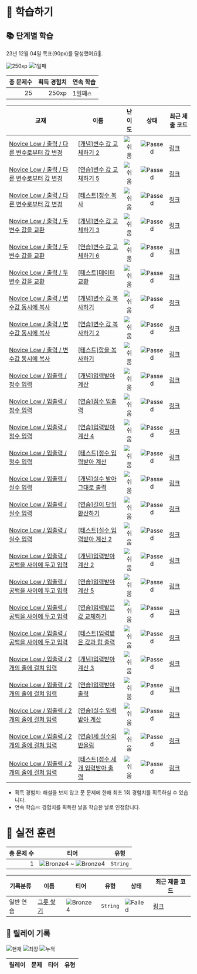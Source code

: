 # 📖 학습하기

## 📚 단계별 학습
23년 12월 04일 목표(90px)를 달성했어요🥳.

![250xp](https://img.shields.io/badge/EXP-250xp-%235cb85c.svg?for-the-badge)
![1일째](https://img.shields.io/badge/연속학습-1일째-%23E34F26.svg?for-the-badge)

|총 문제수|획득 경험치|연속 학습|
|---:|---:|---|
25|250xp|1일째🔥|

|교재|이름|난이도|상태|최근 제출 코드|
|---|---|:---:|:---:|---|
|[Novice Low / 출력 / 다른 변수로부터 값 변경](https://www.codetree.ai/missions?missionId=4)|[[개념]변수 값 교체하기 2](https://www.codetree.ai/missions/4/problems/replacing-variable-values-2)|![쉬움][easy]|![Passed][passed]|[링크](https://github.com/jonathan0620/codetree-TILs/blob/main/231204/%EB%B3%80%EC%88%98%20%EA%B0%92%20%EA%B5%90%EC%B2%B4%ED%95%98%EA%B8%B0%202/replacing-variable-values-2.java)|
|[Novice Low / 출력 / 다른 변수로부터 값 변경](https://www.codetree.ai/missions?missionId=4)|[[연습]변수 값 교체하기 5](https://www.codetree.ai/missions/4/problems/replacing-variable-values-5)|![쉬움][easy]|![Passed][passed]|[링크](https://github.com/jonathan0620/codetree-TILs/blob/main/231204/%EB%B3%80%EC%88%98%20%EA%B0%92%20%EA%B5%90%EC%B2%B4%ED%95%98%EA%B8%B0%205/replacing-variable-values-5.java)|
|[Novice Low / 출력 / 다른 변수로부터 값 변경](https://www.codetree.ai/missions?missionId=4)|[[테스트]정수 복사](https://www.codetree.ai/missions/4/problems/copy-integer)|![쉬움][easy]|![Passed][passed]|[링크](https://github.com/jonathan0620/codetree-TILs/blob/main/231204/%EC%A0%95%EC%88%98%20%EB%B3%B5%EC%82%AC/copy-integer.java)|
|[Novice Low / 출력 / 두 변수 값을 교환](https://www.codetree.ai/missions?missionId=4)|[[개념]변수 값 교체하기 3](https://www.codetree.ai/missions/4/problems/replacing-variable-values-3)|![쉬움][easy]|![Passed][passed]|[링크](https://github.com/jonathan0620/codetree-TILs/blob/main/231204/%EB%B3%80%EC%88%98%20%EA%B0%92%20%EA%B5%90%EC%B2%B4%ED%95%98%EA%B8%B0%203/replacing-variable-values-3.java)|
|[Novice Low / 출력 / 두 변수 값을 교환](https://www.codetree.ai/missions?missionId=4)|[[연습]변수 값 교체하기 6](https://www.codetree.ai/missions/4/problems/replacing-variable-values-6)|![쉬움][easy]|![Passed][passed]|[링크](https://github.com/jonathan0620/codetree-TILs/blob/main/231204/%EB%B3%80%EC%88%98%20%EA%B0%92%20%EA%B5%90%EC%B2%B4%ED%95%98%EA%B8%B0%206/replacing-variable-values-6.java)|
|[Novice Low / 출력 / 두 변수 값을 교환](https://www.codetree.ai/missions?missionId=4)|[[테스트]데이터 교환](https://www.codetree.ai/missions/4/problems/exchange-data)|![쉬움][easy]|![Passed][passed]|[링크](https://github.com/jonathan0620/codetree-TILs/blob/main/231204/%EB%8D%B0%EC%9D%B4%ED%84%B0%20%EA%B5%90%ED%99%98/exchange-data.java)|
|[Novice Low / 출력 / 변수값 동시에 복사](https://www.codetree.ai/missions?missionId=4)|[[개념]변수 값 복사하기](https://www.codetree.ai/missions/4/problems/copying-variable-values)|![쉬움][easy]|![Passed][passed]|[링크](https://github.com/jonathan0620/codetree-TILs/blob/main/231204/%EB%B3%80%EC%88%98%20%EA%B0%92%20%EB%B3%B5%EC%82%AC%ED%95%98%EA%B8%B0/copying-variable-values.java)|
|[Novice Low / 출력 / 변수값 동시에 복사](https://www.codetree.ai/missions?missionId=4)|[[연습]변수 값 복사하기 2](https://www.codetree.ai/missions/4/problems/copying-variable-values-2)|![쉬움][easy]|![Passed][passed]|[링크](https://github.com/jonathan0620/codetree-TILs/blob/main/231204/%EB%B3%80%EC%88%98%20%EA%B0%92%20%EB%B3%B5%EC%82%AC%ED%95%98%EA%B8%B0%202/copying-variable-values-2.java)|
|[Novice Low / 출력 / 변수값 동시에 복사](https://www.codetree.ai/missions?missionId=4)|[[테스트]합을 복사하기](https://www.codetree.ai/missions/4/problems/copy-the-sum)|![쉬움][easy]|![Passed][passed]|[링크](https://github.com/jonathan0620/codetree-TILs/blob/main/231204/%ED%95%A9%EC%9D%84%20%EB%B3%B5%EC%82%AC%ED%95%98%EA%B8%B0/copy-the-sum.java)|
|[Novice Low / 입출력 / 정수 입력](https://www.codetree.ai/missions?missionId=4)|[[개념]입력받아 계산](https://www.codetree.ai/missions/4/problems/input-calculate)|![쉬움][easy]|![Passed][passed]|[링크](https://github.com/jonathan0620/codetree-TILs/blob/main/231204/%EC%9E%85%EB%A0%A5%EB%B0%9B%EC%95%84%20%EA%B3%84%EC%82%B0/input-calculate.java)|
|[Novice Low / 입출력 / 정수 입력](https://www.codetree.ai/missions?missionId=4)|[[연습]점수 입출력](https://www.codetree.ai/missions/4/problems/enter-int-and-print-score)|![쉬움][easy]|![Passed][passed]|[링크](https://github.com/jonathan0620/codetree-TILs/blob/main/231204/%EC%A0%90%EC%88%98%20%EC%9E%85%EC%B6%9C%EB%A0%A5/enter-int-and-print-score.java)|
|[Novice Low / 입출력 / 정수 입력](https://www.codetree.ai/missions?missionId=4)|[[연습]입력받아 계산 4](https://www.codetree.ai/missions/4/problems/input-calculate-4)|![쉬움][easy]|![Passed][passed]|[링크](https://github.com/jonathan0620/codetree-TILs/blob/main/231204/%EC%9E%85%EB%A0%A5%EB%B0%9B%EC%95%84%20%EA%B3%84%EC%82%B0%204/input-calculate-4.java)|
|[Novice Low / 입출력 / 정수 입력](https://www.codetree.ai/missions?missionId=4)|[[테스트]정수 입력받아 계산](https://www.codetree.ai/missions/4/problems/calculation-by-inputting-an-integer)|![쉬움][easy]|![Passed][passed]|[링크](https://github.com/jonathan0620/codetree-TILs/blob/main/231204/%EC%A0%95%EC%88%98%20%EC%9E%85%EB%A0%A5%EB%B0%9B%EC%95%84%20%EA%B3%84%EC%82%B0/calculation-by-inputting-an-integer.java)|
|[Novice Low / 입출력 / 실수 입력](https://www.codetree.ai/missions?missionId=4)|[[개념]실수 받아 그대로 출력](https://www.codetree.ai/missions/4/problems/enter-real-value-and-print)|![쉬움][easy]|![Passed][passed]|[링크](https://github.com/jonathan0620/codetree-TILs/blob/main/231204/%EC%8B%A4%EC%88%98%20%EB%B0%9B%EC%95%84%20%EA%B7%B8%EB%8C%80%EB%A1%9C%20%EC%B6%9C%EB%A0%A5/enter-real-value-and-print.java)|
|[Novice Low / 입출력 / 실수 입력](https://www.codetree.ai/missions?missionId=4)|[[연습]길이 단위 환산하기](https://www.codetree.ai/missions/4/problems/convert-length-units)|![쉬움][easy]|![Passed][passed]|[링크](https://github.com/jonathan0620/codetree-TILs/blob/main/231204/%EA%B8%B8%EC%9D%B4%20%EB%8B%A8%EC%9C%84%20%ED%99%98%EC%82%B0%ED%95%98%EA%B8%B0/convert-length-units.java)|
|[Novice Low / 입출력 / 실수 입력](https://www.codetree.ai/missions?missionId=4)|[[테스트]실수 입력받아 계산 2](https://www.codetree.ai/missions/4/problems/calculation-by-inputting-a-real-number-2)|![쉬움][easy]|![Passed][passed]|[링크](https://github.com/jonathan0620/codetree-TILs/blob/main/231204/%EC%8B%A4%EC%88%98%20%EC%9E%85%EB%A0%A5%EB%B0%9B%EC%95%84%20%EA%B3%84%EC%82%B0%202/calculation-by-inputting-a-real-number-2.java)|
|[Novice Low / 입출력 / 공백을 사이에 두고 입력](https://www.codetree.ai/missions?missionId=4)|[[개념]입력받아 계산 2](https://www.codetree.ai/missions/4/problems/input-calculate-2)|![쉬움][easy]|![Passed][passed]|[링크](https://github.com/jonathan0620/codetree-TILs/blob/main/231204/%EC%9E%85%EB%A0%A5%EB%B0%9B%EC%95%84%20%EA%B3%84%EC%82%B0%202/input-calculate-2.java)|
|[Novice Low / 입출력 / 공백을 사이에 두고 입력](https://www.codetree.ai/missions?missionId=4)|[[연습]입력받아 계산 5](https://www.codetree.ai/missions/4/problems/input-calculate-5)|![쉬움][easy]|![Passed][passed]|[링크](https://github.com/jonathan0620/codetree-TILs/blob/main/231204/%EC%9E%85%EB%A0%A5%EB%B0%9B%EC%95%84%20%EA%B3%84%EC%82%B0%205/input-calculate-5.java)|
|[Novice Low / 입출력 / 공백을 사이에 두고 입력](https://www.codetree.ai/missions?missionId=4)|[[연습]입력받은 값 교체하기](https://www.codetree.ai/missions/4/problems/changing-inputs)|![쉬움][easy]|![Passed][passed]|[링크](https://github.com/jonathan0620/codetree-TILs/blob/main/231204/%EC%9E%85%EB%A0%A5%EB%B0%9B%EC%9D%80%20%EA%B0%92%20%EA%B5%90%EC%B2%B4%ED%95%98%EA%B8%B0/changing-inputs.java)|
|[Novice Low / 입출력 / 공백을 사이에 두고 입력](https://www.codetree.ai/missions?missionId=4)|[[테스트]입력받은 값과 합 출력](https://www.codetree.ai/missions/4/problems/output-of-value-and-sum)|![쉬움][easy]|![Passed][passed]|[링크](https://github.com/jonathan0620/codetree-TILs/blob/main/231204/%EC%9E%85%EB%A0%A5%EB%B0%9B%EC%9D%80%20%EA%B0%92%EA%B3%BC%20%ED%95%A9%20%EC%B6%9C%EB%A0%A5/output-of-value-and-sum.java)|
|[Novice Low / 입출력 / 2개의 줄에 걸쳐 입력](https://www.codetree.ai/missions?missionId=4)|[[개념]입력받아 계산 3](https://www.codetree.ai/missions/4/problems/input-calculate-3)|![쉬움][easy]|![Passed][passed]|[링크](https://github.com/jonathan0620/codetree-TILs/blob/main/231204/%EC%9E%85%EB%A0%A5%EB%B0%9B%EC%95%84%20%EA%B3%84%EC%82%B0%203/input-calculate-3.java)|
|[Novice Low / 입출력 / 2개의 줄에 걸쳐 입력](https://www.codetree.ai/missions?missionId=4)|[[연습]입력받아 출력](https://www.codetree.ai/missions/4/problems/input-and-output)|![쉬움][easy]|![Passed][passed]|[링크](https://github.com/jonathan0620/codetree-TILs/blob/main/231204/%EC%9E%85%EB%A0%A5%EB%B0%9B%EC%95%84%20%EC%B6%9C%EB%A0%A5/input-and-output.java)|
|[Novice Low / 입출력 / 2개의 줄에 걸쳐 입력](https://www.codetree.ai/missions?missionId=4)|[[연습]실수 입력받아 계산](https://www.codetree.ai/missions/4/problems/calculation-by-inputting-a-real-number)|![쉬움][easy]|![Passed][passed]|[링크](https://github.com/jonathan0620/codetree-TILs/blob/main/231204/%EC%8B%A4%EC%88%98%20%EC%9E%85%EB%A0%A5%EB%B0%9B%EC%95%84%20%EA%B3%84%EC%82%B0/calculation-by-inputting-a-real-number.java)|
|[Novice Low / 입출력 / 2개의 줄에 걸쳐 입력](https://www.codetree.ai/missions?missionId=4)|[[연습]세 실수의 반올림](https://www.codetree.ai/missions/4/problems/rounding-of-three-actual-numbers)|![쉬움][easy]|![Passed][passed]|[링크](https://github.com/jonathan0620/codetree-TILs/blob/main/231204/%EC%84%B8%20%EC%8B%A4%EC%88%98%EC%9D%98%20%EB%B0%98%EC%98%AC%EB%A6%BC/rounding-of-three-actual-numbers.java)|
|[Novice Low / 입출력 / 2개의 줄에 걸쳐 입력](https://www.codetree.ai/missions?missionId=4)|[[테스트]정수 세 개 입력받아 출력](https://www.codetree.ai/missions/4/problems/take-three-integers-and-output)|![쉬움][easy]|![Passed][passed]|[링크](https://github.com/jonathan0620/codetree-TILs/blob/main/231204/%EC%A0%95%EC%88%98%20%EC%84%B8%20%EA%B0%9C%20%EC%9E%85%EB%A0%A5%EB%B0%9B%EC%95%84%20%EC%B6%9C%EB%A0%A5/take-three-integers-and-output.java)|


* 획득 경험치: 해설을 보지 않고 푼 문제에 한해 최초 1회 경험치를 획득하실 수 있습니다.
* 연속 학습:fire:: 경험치를 획득한 날을 학습한 날로 인정합니다.


# 🥇 실전 훈련
|총 문제 수|티어|유형|
|---:|---|---|
|1|![Bronze4][b4] ~ ![Bronze4][b4]|`String`|

|기록분류|이름|티어|유형|상태|최근 제출 코드|
|---|---|---|---|---|---|
|일반 연습|[그릇 쌓기](https://www.codetree.ai/training-field/search/problems/dishes)|![Bronze4][b4]|`String`|![Failed][failed]|[링크](https://github.com/jonathan0620/codetree-TILs/blob/main/231204/%EA%B7%B8%EB%A6%87%20%EC%8C%93%EA%B8%B0/dishes.java)|


## 🏃 릴레이 기록
![현재](https://img.shields.io/badge/현재_릴레이-0-%235cb85c.svg?for-the-badge)
![최장](https://img.shields.io/badge/최장_릴레이-0-%23E34F26.svg?for-the-badge)
![누적](https://img.shields.io/badge/누적_릴레이-0-%2300599C.svg?for-the-badge)

|릴레이|문제|티어|유형|
|---|---|---|---|










[b5]: https://img.shields.io/badge/Bronze_5-%235D3E31.svg
[b4]: https://img.shields.io/badge/Bronze_4-%235D3E31.svg
[b3]: https://img.shields.io/badge/Bronze_3-%235D3E31.svg
[b2]: https://img.shields.io/badge/Bronze_2-%235D3E31.svg
[b1]: https://img.shields.io/badge/Bronze_1-%235D3E31.svg
[s5]: https://img.shields.io/badge/Silver_5-%23394960.svg
[s4]: https://img.shields.io/badge/Silver_4-%23394960.svg
[s3]: https://img.shields.io/badge/Silver_3-%23394960.svg
[s2]: https://img.shields.io/badge/Silver_2-%23394960.svg
[s1]: https://img.shields.io/badge/Silver_1-%23394960.svg
[g5]: https://img.shields.io/badge/Gold_5-%23FFC433.svg
[g4]: https://img.shields.io/badge/Gold_4-%23FFC433.svg
[g3]: https://img.shields.io/badge/Gold_3-%23FFC433.svg
[g2]: https://img.shields.io/badge/Gold_2-%23FFC433.svg
[g1]: https://img.shields.io/badge/Gold_1-%23FFC433.svg
[p5]: https://img.shields.io/badge/Platinum_5-%2376DDD8.svg
[p4]: https://img.shields.io/badge/Platinum_4-%2376DDD8.svg
[p3]: https://img.shields.io/badge/Platinum_3-%2376DDD8.svg
[p2]: https://img.shields.io/badge/Platinum_2-%2376DDD8.svg
[p1]: https://img.shields.io/badge/Platinum_1-%2376DDD8.svg
[passed]: https://img.shields.io/badge/Passed-%23009D27.svg
[failed]: https://img.shields.io/badge/Failed-%23D24D57.svg
[easy]: https://img.shields.io/badge/쉬움-%235cb85c.svg?for-the-badge
[medium]: https://img.shields.io/badge/보통-%23FFC433.svg?for-the-badge
[hard]: https://img.shields.io/badge/어려움-%23D24D57.svg?for-the-badge